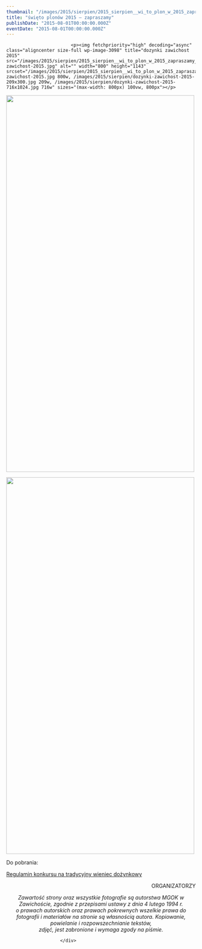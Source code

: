 ```yaml
---
thumbnail: "/images/2015/sierpien/2015_sierpien__wi_to_plon_w_2015_zapraszamy_2015_08__wi_to_plon_w_2015_zapraszamy_dozynki-zawichost-2015.jpg"
title: "święto plonów 2015 – zapraszamy"
publishDate: "2015-08-01T00:00:00.000Z"
eventDate: "2015-08-01T00:00:00.000Z"
---
```


<div class="entry-content">
							
							<p><img fetchpriority="high" decoding="async" class="aligncenter size-full wp-image-3098" title="dozynki zawichost 2015" src="/images/2015/sierpien/2015_sierpien__wi_to_plon_w_2015_zapraszamy_2015_08__wi_to_plon_w_2015_zapraszamy_dozynki-zawichost-2015.jpg" alt="" width="800" height="1143" srcset="/images/2015/sierpien/2015_sierpien__wi_to_plon_w_2015_zapraszamy_2015_08__wi_to_plon_w_2015_zapraszamy_dozynki-zawichost-2015.jpg 800w, /images/2015/sierpien/dozynki-zawichost-2015-209x300.jpg 209w, /images/2015/sierpien/dozynki-zawichost-2015-716x1024.jpg 716w" sizes="(max-width: 800px) 100vw, 800px"></p>
<p><img decoding="async" class="aligncenter size-full wp-image-3100" title="ulotka str 1" src="/images/2015/sierpien/2015_sierpien__wi_to_plon_w_2015_zapraszamy_2015_08__wi_to_plon_w_2015_zapraszamy_ulotka-str-1.jpg" alt="" width="500" height="999" srcset="/images/2015/sierpien/2015_sierpien__wi_to_plon_w_2015_zapraszamy_2015_08__wi_to_plon_w_2015_zapraszamy_ulotka-str-1.jpg 500w, /images/2015/sierpien/ulotka-str-1-150x300.jpg 150w" sizes="(max-width: 500px) 100vw, 500px"></p>
<p><img decoding="async" class="aligncenter size-full wp-image-3101" title="ulotka str 2" src="/images/2015/sierpien/2015_sierpien__wi_to_plon_w_2015_zapraszamy_2015_08__wi_to_plon_w_2015_zapraszamy_ulotka-str-2.jpg" alt="" width="500" height="999" srcset="/images/2015/sierpien/2015_sierpien__wi_to_plon_w_2015_zapraszamy_2015_08__wi_to_plon_w_2015_zapraszamy_ulotka-str-2.jpg 500w, /images/2015/sierpien/ulotka-str-2-150x300.jpg 150w" sizes="(max-width: 500px) 100vw, 500px"></p>
<p>Do pobrania:</p>
<p><a href="http://mgok-zawichost.pl/wp-content/uploads/2015/08/Regulamin-konkursu-na-tradycyjny-wieniec-dożynkowy.odt">Regulamin konkursu na tradycyjny wieniec dożynkowy</a></p>
<p style="text-align: right;">ORGANIZATORZY</p>
<p style="text-align: center;"><em>Zawartość strony oraz wszystkie fotografie są autorstwa MGOK w Zawichoście, zgodnie z przepisami ustawy z dnia 4 lutego 1994 r.<br>
o prawach autorskich oraz prawach pokrewnych wszelkie prawa do fotografii i materiałów na stronie są własnością autora. Kopiowanie, powielanie i rozpowszechnianie tekstów,<br>
zdjęć, jest zabronione i wymaga zgody na piśmie.</em></p>
						
						</div>
